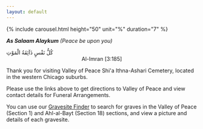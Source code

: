 ```yaml
---
layout: default
---
```

{% include carousel.html height="50" unit="%" duration="7" %}

***As Salaam Alaykum** (Peace be upon you)*

<div id="index-arabic">كُلُّ نَفْسٍ ذَآئِقَةُ الْمَوْتِ</div>
<center>Al-Imran [3:185]</center>

Thank you for visiting Valley of Peace Shi'a Ithna-Ashari Cemetery, located in the western Chicago suburbs.

Please use the links above to get directions to Valley of Peace and view contact details for Funeral Arrangements.

You can use our [Gravesite Finder](gravesite-search/) to search for graves in the Valley of Peace (Section 1) and Ahl-al-Bayt (Section 18) sections, and view a picture and details of each gravesite.